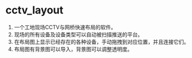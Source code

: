 # cctv_layout

1. 一个工地现场CCTV与网桥快速布局的软件。
2. 现场的所有设备及设备类型可以自动被扫描推送的平台。
3. 在布局图上显示已经存在的各种设备，手动拖拽到对应位置，并且连接它们。
4. 布局图有背景图可以导入，背景图可以调整透明度。

